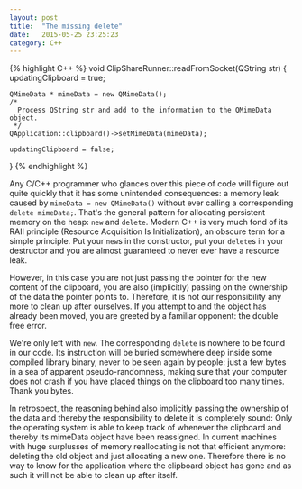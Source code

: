 ```yaml
---
layout: post
title:  "The missing delete"
date:   2015-05-25 23:25:23
category: C++
---
```



{% highlight C++ %}
void ClipShareRunner::readFromSocket(QString str) {
    updatingClipboard = true;

    QMimeData * mimeData = new QMimeData();
    /*
      Process QString str and add to the information to the QMimeData object.
     */
    QApplication::clipboard()->setMimeData(mimeData);

    updatingClipboard = false;
}
{% endhighlight %}

Any C/C++ programmer who glances over this piece of code will figure out quite quickly that it has some unintended consequences: a memory leak caused by `mimeData = new QMimeData()` without ever calling a corresponding `delete mimeData;`. That's the general pattern for allocating persistent memory on the heap: `new` and `delete`. Modern C++ is very much fond of its RAII principle (Resource Acquisition Is Initialization), an obscure term for a simple principle. Put your `new`s in the constructor, put your `delete`s in your destructor and you are almost guaranteed to never ever have a resource leak.

However, in this case you are not just passing the pointer for the new content of the clipboard, you are also (implicitly) passing on the ownership of the data the pointer points to. Therefore, it is not our responsibility any more to clean up after ourselves. If you attempt to and the object has already been moved, you are greeted by a familiar opponent: the double free error.

We're only left with `new`. The corresponding `delete` is nowhere to be found in our code. Its instruction will be buried somewhere deep inside some compiled library binary, never to be seen again by people: just a few bytes in a sea of apparent pseudo-randomness, making sure that your computer does not crash if you have placed things on the clipboard too many times. Thank you bytes.

In retrospect, the reasoning behind also implicitly passing the ownership of the data and thereby the responsibility to delete it is completely sound: Only the operating system is able to keep track of whenever the clipboard and thereby its mimeData object have been reassigned. In current machines with huge surplusses of memory reallocating is not that efficient anymore: deleting the old object and just allocating a new one. Therefore there is no way to know for the application where the clipboard object has gone and as such it will not be able to clean up after itself.
